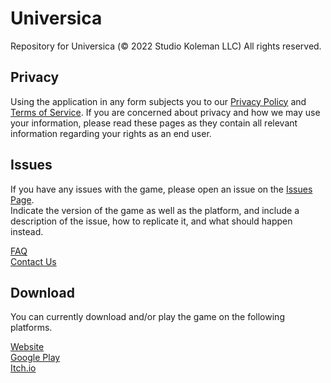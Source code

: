 # Universica

Repository for Universica (&copy; 2022 Studio Koleman LLC)
All rights reserved.

## Privacy
Using the application in any form subjects you to our [Privacy Policy](http://www.studiokoleman.com/privacy) and 
[Terms of Service](http://www.studiokoleman.com/terms-of-service). If you are concerned about privacy and how we may use your information, 
please read these pages as they contain all relevant information regarding your rights as an end user.

## Issues
If you have any issues with the game, please open an issue on the [Issues Page](https://github.com/MCKoleman/Universica/issues).\
Indicate the version of the game as well as the platform, and include a description of the issue, how to replicate it, and what should happen instead.

[FAQ](http://www.studiokoleman.com/faq)\
[Contact Us](http://www.studiokoleman.com/contact-us)

## Download
You can currently download and/or play the game on the following platforms.

[Website](http://www.studiokoleman.com)\
[Google Play](https://play.google.com/store/apps/details?id=com.StudioKoleman.Universica)\
[Itch.io](https://mckoleman.itch.io/universica)
